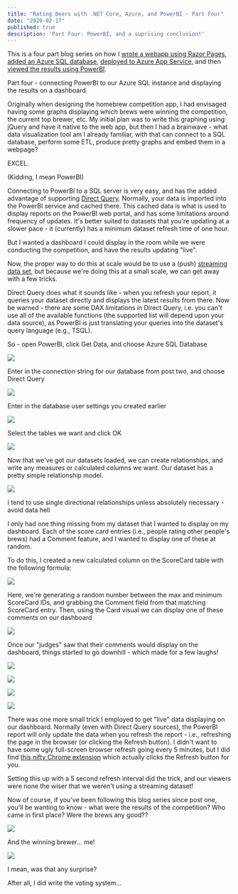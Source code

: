 ```yaml
---
title: "Rating Beers with .NET Core, Azure, and PowerBI - Part Four"
date: "2020-02-17"
published: true
description: 'Part Four: PowerBI, and a suprising conclusion!'
---
```


This is a four part blog series on how I [wrote a webapp using Razor Pages](/rating-beers-with-net-core-azure-and-powerbi-part-one/), [added an Azure SQL database](/rating-beers-with-net-core-azure-and-powerbi-part-two/), [deployed to Azure App Service](/rating-beers-with-net-core-azure-and-powerbi-part-three/), and then [viewed the results using PowerBI](/rating-beers-with-net-core-azure-and-powerbi-part-four/).

Part four - connecting PowerBI to our Azure SQL instance and displaying the results on a dashboard.

Originally when designing the homebrew competition app, I had envisaged having some graphs displaying which brews were winning the competition, the current top brewer, etc. My initial plan was to write this graphing using jQuery and have it native to the web app, but then I had a brainwave - what data visualization tool am I already familiar, with that can connect to a SQL database, perform some ETL, produce pretty graphs and embed them in a webpage?

EXCEL.

(Kidding, I mean PowerBI)

Connecting to PowerBI to a SQL server is very easy, and has the added advantage of supporting [Direct Query](https://docs.microsoft.com/en-us/power-bi/desktop-directquery-about). Normally, your data is imported into the PowerBI service and cached there. This cached data is what is used to display reports on the PowerBI web portal, and has some limitations around frequency of updates. It's better suited to datasets that you're updating at a slower pace - it (currently) has a minimum dataset refresh time of one hour.

But I wanted a dashboard I could display in the room while we were conducting the competition, and have the results updating "live".

Now, the proper way to do this at scale would be to use a (push) [streaming data set](https://docs.microsoft.com/en-us/power-bi/service-real-time-streaming), but because we're doing this at a small scale, we can get away with a few tricks.

Direct Query does what it sounds like - when you refresh your report, it queries your dataset directly and displays the latest results from there. Now be warned - there are some DAX limitations in Direct Query, i.e. you can't use all of the available functions (the supported list will depend upon your data source), as PowerBI is just translating your queries into the dataset's query language (e.g., TSQL).

So - open PowerBI, click Get Data, and choose Azure SQL Database

![](/images/2020/02/image-16.png?w=736)

Enter in the connection string for our database from post two, and choose Direct Query

![](/images/2020/02/image-17.png?w=456)

Enter in the database user settings you created earlier

![](/images/2020/02/image-18.png?w=1024)

Select the tables we want and click OK

![](/images/2020/02/image-19.png?w=1024)

Now that we've got our datasets loaded, we can create relationships, and write any measures or calculated columns we want. Our dataset has a pretty simple relationship model.

![](/images/2020/02/image-20.png?w=817)

I tend to use single directional relationships unless absolutely necessary - avoid data hell

I only had one thing missing from my dataset that I wanted to display on my dashboard. Each of the score card entries (i.e., people rating other people's brews) had a Comment feature, and I wanted to display one of these at random.

To do this, I created a new calculated column on the ScoreCard table with the following formula:

![](/images/2020/02/image-22.png?w=324)

Here, we're generating a random number between the max and minimum ScoreCard IDs, and grabbing the Comment field from that matching ScoreCard entry. Then, using the Card visual we can display one of these comments on our dashboard

![](/images/2020/02/image-23.png?w=264)

Once our "judges" saw that their comments would display on the dashboard, things started to go downhill - which made for a few laughs!

![](/images/2020/02/image-25.png?w=327)

![](/images/2020/02/image-26.png?w=321)

![](/images/2020/02/image-27.png?w=230)

![](/images/2020/02/image-28.png?w=320)

There was one more small trick I employed to get "live" data displaying on our dashboard. Normally (even with Direct Query sources), the PowerBI report will only update the data when you refresh the report - i.e., refreshing the page in the browser (or clicking the Refresh button). I didn't want to have some ugly full-screen browser refresh going every 5 minutes, but I did find [this nifty Chrome extension](https://chrome.google.com/webstore/detail/auto-refresh-powerbi-repo/nnigckpadeknonmjogfefhaddaegfmnn?hl=en) which actually clicks the Refresh button for you.

Setting this up with a 5 second refresh interval did the trick, and our viewers were none the wiser that we weren't using a streaming dataset!

Now of course, if you've been following this blog series since post one, you'll be wanting to know - what were the results of the competition? Who came in first place? Were the brews any good??

![](/images/2020/02/image-29.png?w=1005)

And the winning brewer... me!

![](/images/2020/02/image-30.png?w=1005)

I mean, was that any surprise?

After all, I did write the voting system...


